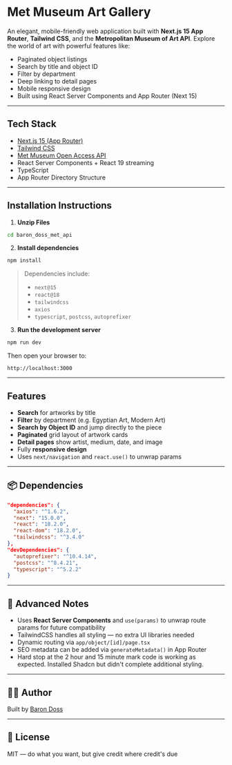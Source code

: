 #  Met Museum Art Gallery

An elegant, mobile-friendly web application built with **Next.js 15 App Router**, **Tailwind CSS**, and the **Metropolitan Museum of Art API**. Explore the world of art with powerful features like:

- Paginated object listings
- Search by title and object ID
- Filter by department
- Deep linking to detail pages
- Mobile responsive design
- Built using React Server Components and App Router (Next 15)

---

## Tech Stack

- [Next.js 15 (App Router)](https://nextjs.org/docs/app)
- [Tailwind CSS](https://tailwindcss.com/)
- [Met Museum Open Access API](https://metmuseum.github.io/)
- React Server Components + React 19 streaming
- TypeScript
- App Router Directory Structure

---

##  Installation Instructions

1. **Unzip Files**

```bash
cd baron_doss_met_api
```

2. **Install dependencies**

```bash
npm install
```

> Dependencies include:
> - `next@15`
> - `react@18`
> - `tailwindcss`
> - `axios`
> - `typescript`, `postcss`, `autoprefixer`

3. **Run the development server**

```bash
npm run dev
```

Then open your browser to:

```
http://localhost:3000
```

---

##  Features

- **Search** for artworks by title
- **Filter** by department (e.g. Egyptian Art, Modern Art)
- **Search by Object ID** and jump directly to the piece
- **Paginated** grid layout of artwork cards
- **Detail pages** show artist, medium, date, and image
- Fully **responsive design**
- Uses `next/navigation` and `react.use()` to unwrap params

---

## 📦 Dependencies

```json
"dependencies": {
  "axios": "^1.6.2",
  "next": "15.0.0",
  "react": "18.2.0",
  "react-dom": "18.2.0",
  "tailwindcss": "^3.4.0"
},
"devDependencies": {
  "autoprefixer": "^10.4.14",
  "postcss": "^8.4.21",
  "typescript": "^5.2.2"
}
```

---

## 🧠 Advanced Notes

- Uses **React Server Components** and `use(params)` to unwrap route params for future compatibility
- TailwindCSS handles all styling — no extra UI libraries needed
- Dynamic routing via `app/object/[id]/page.tsx`
- SEO metadata can be added via `generateMetadata()` in App Router
- Hard stop at the 2 hour and 15 minute mark code is working as expected. Installed Shadcn but didn't complete additional styling. 

---

## 🧑‍💻 Author

Built by [Baron Doss](https://barondoss.com)

---

## 📄 License

MIT — do what you want, but give credit where credit's due 